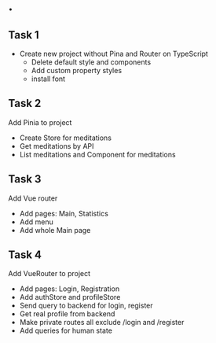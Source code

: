 # .

## Task 1

- Create new project without Pina and Router on TypeScript
    - Delete default style and components
    - Add custom property styles
    - install font

## Task 2

Add Pinia to project

- Create Store for meditations
- Get meditations by API
- List meditations and Component for meditations

## Task 3

Add Vue router

- Add pages: Main, Statistics
- Add menu
- Add whole Main page

## Task 4

Add VueRouter to project

- Add pages: Login, Registration
- Add authStore and profileStore
- Send query to backend for login, register
- Get real profile from backend
- Make private routes all exclude /login and /register
- Add queries for human state
